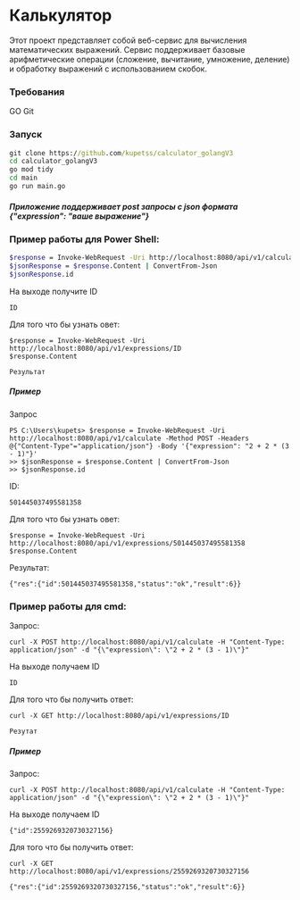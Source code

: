 # Калькулятор
Этот проект представляет собой веб-сервис для вычисления математических выражений. Сервис поддерживает базовые арифметические операции (сложение, вычитание, умножение, деление) и обработку выражений с использованием скобок.

### Требования
GO
Git

### Запуск
```cmd
git clone https://github.com/kupetss/calculator_golangV3
cd calculator_golangV3
go mod tidy
cd main
go run main.go
```
##### Приложение поддерживает post запросы с json формата {"expression": "ваше выражение"}
### Пример работы для Power Shell:
```bash
$response = Invoke-WebRequest -Uri http://localhost:8080/api/v1/calculate -Method POST -Headers @{"Content-Type"="application/json"} -Body '{"expression": "2 + 2 * (3 - 1)"}'
$jsonResponse = $response.Content | ConvertFrom-Json
$jsonResponse.id
```
На выходе получите ID
```
ID
```
Для того что бы узнать овет:
```
$response = Invoke-WebRequest -Uri http://localhost:8080/api/v1/expressions/ID
$response.Content
```
```
Результат
```

##### Пример
Запрос
```
PS C:\Users\kupets> $response = Invoke-WebRequest -Uri http://localhost:8080/api/v1/calculate -Method POST -Headers @{"Content-Type"="application/json"} -Body '{"expression": "2 + 2 * (3 - 1)"}'
>> $jsonResponse = $response.Content | ConvertFrom-Json
>> $jsonResponse.id 
```
ID:
```
501445037495581358
```
Для того что бы узнать овет:
```
$response = Invoke-WebRequest -Uri http://localhost:8080/api/v1/expressions/501445037495581358
$response.Content
```
Результат:
```
{"res":{"id":501445037495581358,"status":"ok","result":6}}
```

### Пример работы для cmd:
Запрос:
```
curl -X POST http://localhost:8080/api/v1/calculate -H "Content-Type: application/json" -d "{\"expression\": \"2 + 2 * (3 - 1)\"}"
```
На выходе получаем ID
```
ID
```
Для того что бы получить ответ:
```
curl -X GET http://localhost:8080/api/v1/expressions/ID
```
```
Резутат
```

##### Пример
Запрос:
```
curl -X POST http://localhost:8080/api/v1/calculate -H "Content-Type: application/json" -d "{\"expression\": \"2 + 2 * (3 - 1)\"}"
```
На выходе получаем ID
```
{"id":2559269320730327156}
```
Для того что бы получить ответ:
```
curl -X GET http://localhost:8080/api/v1/expressions/2559269320730327156
```
```
{"res":{"id":2559269320730327156,"status":"ok","result":6}}
```

